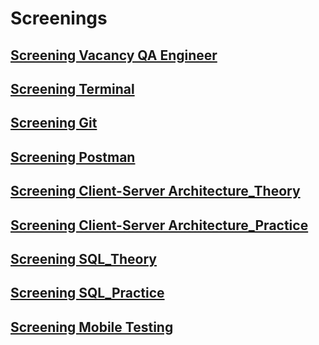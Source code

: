 # Screenings
## <a href="https://youtu.be/h8zQ0cdY75s">Screening Vacancy QA Engineer</a>
## <a href="https://youtu.be/CrPMBLFx0mc">Screening Terminal</a>
## <a href="https://youtu.be/6JS82UdtsL8">Screening Git</a>
## <a href="https://youtu.be/2siGdcim_dg">Screening Postman</a>
## <a href="https://youtu.be/MinDWgM3xdk">Screening Client-Server Architecture_Theory</a>
## <a href="https://youtu.be/H0alHmsUyeU">Screening Client-Server Architecture_Practice</a>
## <a href="https://youtu.be/5_QDTEAhc7c">Screening SQL_Theory</a>
## <a href="https://youtu.be/KynO_Dc1hcs">Screening SQL_Practice</a>
## <a href="https://youtu.be/a6mh8IVAFLc">Screening Mobile Testing</a>
